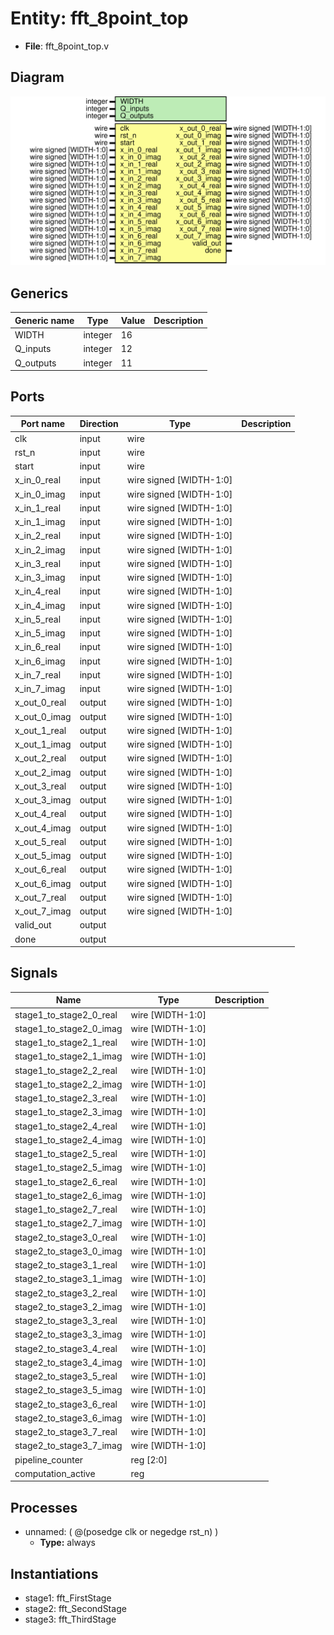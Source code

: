 
# Entity: fft_8point_top 
- **File**: fft_8point_top.v

## Diagram
![Diagram](fft_8point_top.svg "Diagram")
## Generics

| Generic name | Type    | Value | Description |
| ------------ | ------- | ----- | ----------- |
| WIDTH        | integer | 16    |             |
| Q_inputs     | integer | 12    |             |
| Q_outputs    | integer | 11    |             |

## Ports

| Port name    | Direction | Type                    | Description |
| ------------ | --------- | ----------------------- | ----------- |
| clk          | input     | wire                    |             |
| rst_n        | input     | wire                    |             |
| start        | input     | wire                    |             |
| x_in_0_real  | input     | wire signed [WIDTH-1:0] |             |
| x_in_0_imag  | input     | wire signed [WIDTH-1:0] |             |
| x_in_1_real  | input     | wire signed [WIDTH-1:0] |             |
| x_in_1_imag  | input     | wire signed [WIDTH-1:0] |             |
| x_in_2_real  | input     | wire signed [WIDTH-1:0] |             |
| x_in_2_imag  | input     | wire signed [WIDTH-1:0] |             |
| x_in_3_real  | input     | wire signed [WIDTH-1:0] |             |
| x_in_3_imag  | input     | wire signed [WIDTH-1:0] |             |
| x_in_4_real  | input     | wire signed [WIDTH-1:0] |             |
| x_in_4_imag  | input     | wire signed [WIDTH-1:0] |             |
| x_in_5_real  | input     | wire signed [WIDTH-1:0] |             |
| x_in_5_imag  | input     | wire signed [WIDTH-1:0] |             |
| x_in_6_real  | input     | wire signed [WIDTH-1:0] |             |
| x_in_6_imag  | input     | wire signed [WIDTH-1:0] |             |
| x_in_7_real  | input     | wire signed [WIDTH-1:0] |             |
| x_in_7_imag  | input     | wire signed [WIDTH-1:0] |             |
| x_out_0_real | output    | wire signed [WIDTH-1:0] |             |
| x_out_0_imag | output    | wire signed [WIDTH-1:0] |             |
| x_out_1_real | output    | wire signed [WIDTH-1:0] |             |
| x_out_1_imag | output    | wire signed [WIDTH-1:0] |             |
| x_out_2_real | output    | wire signed [WIDTH-1:0] |             |
| x_out_2_imag | output    | wire signed [WIDTH-1:0] |             |
| x_out_3_real | output    | wire signed [WIDTH-1:0] |             |
| x_out_3_imag | output    | wire signed [WIDTH-1:0] |             |
| x_out_4_real | output    | wire signed [WIDTH-1:0] |             |
| x_out_4_imag | output    | wire signed [WIDTH-1:0] |             |
| x_out_5_real | output    | wire signed [WIDTH-1:0] |             |
| x_out_5_imag | output    | wire signed [WIDTH-1:0] |             |
| x_out_6_real | output    | wire signed [WIDTH-1:0] |             |
| x_out_6_imag | output    | wire signed [WIDTH-1:0] |             |
| x_out_7_real | output    | wire signed [WIDTH-1:0] |             |
| x_out_7_imag | output    | wire signed [WIDTH-1:0] |             |
| valid_out    | output    |                         |             |
| done         | output    |                         |             |

## Signals

| Name                    | Type             | Description |
| ----------------------- | ---------------- | ----------- |
| stage1_to_stage2_0_real | wire [WIDTH-1:0] |             |
| stage1_to_stage2_0_imag | wire [WIDTH-1:0] |             |
| stage1_to_stage2_1_real | wire [WIDTH-1:0] |             |
| stage1_to_stage2_1_imag | wire [WIDTH-1:0] |             |
| stage1_to_stage2_2_real | wire [WIDTH-1:0] |             |
| stage1_to_stage2_2_imag | wire [WIDTH-1:0] |             |
| stage1_to_stage2_3_real | wire [WIDTH-1:0] |             |
| stage1_to_stage2_3_imag | wire [WIDTH-1:0] |             |
| stage1_to_stage2_4_real | wire [WIDTH-1:0] |             |
| stage1_to_stage2_4_imag | wire [WIDTH-1:0] |             |
| stage1_to_stage2_5_real | wire [WIDTH-1:0] |             |
| stage1_to_stage2_5_imag | wire [WIDTH-1:0] |             |
| stage1_to_stage2_6_real | wire [WIDTH-1:0] |             |
| stage1_to_stage2_6_imag | wire [WIDTH-1:0] |             |
| stage1_to_stage2_7_real | wire [WIDTH-1:0] |             |
| stage1_to_stage2_7_imag | wire [WIDTH-1:0] |             |
| stage2_to_stage3_0_real | wire [WIDTH-1:0] |             |
| stage2_to_stage3_0_imag | wire [WIDTH-1:0] |             |
| stage2_to_stage3_1_real | wire [WIDTH-1:0] |             |
| stage2_to_stage3_1_imag | wire [WIDTH-1:0] |             |
| stage2_to_stage3_2_real | wire [WIDTH-1:0] |             |
| stage2_to_stage3_2_imag | wire [WIDTH-1:0] |             |
| stage2_to_stage3_3_real | wire [WIDTH-1:0] |             |
| stage2_to_stage3_3_imag | wire [WIDTH-1:0] |             |
| stage2_to_stage3_4_real | wire [WIDTH-1:0] |             |
| stage2_to_stage3_4_imag | wire [WIDTH-1:0] |             |
| stage2_to_stage3_5_real | wire [WIDTH-1:0] |             |
| stage2_to_stage3_5_imag | wire [WIDTH-1:0] |             |
| stage2_to_stage3_6_real | wire [WIDTH-1:0] |             |
| stage2_to_stage3_6_imag | wire [WIDTH-1:0] |             |
| stage2_to_stage3_7_real | wire [WIDTH-1:0] |             |
| stage2_to_stage3_7_imag | wire [WIDTH-1:0] |             |
| pipeline_counter        | reg [2:0]        |             |
| computation_active      | reg              |             |

## Processes
- unnamed: ( @(posedge clk or negedge rst_n) )
  - **Type:** always

## Instantiations

- stage1: fft_FirstStage
- stage2: fft_SecondStage
- stage3: fft_ThirdStage

